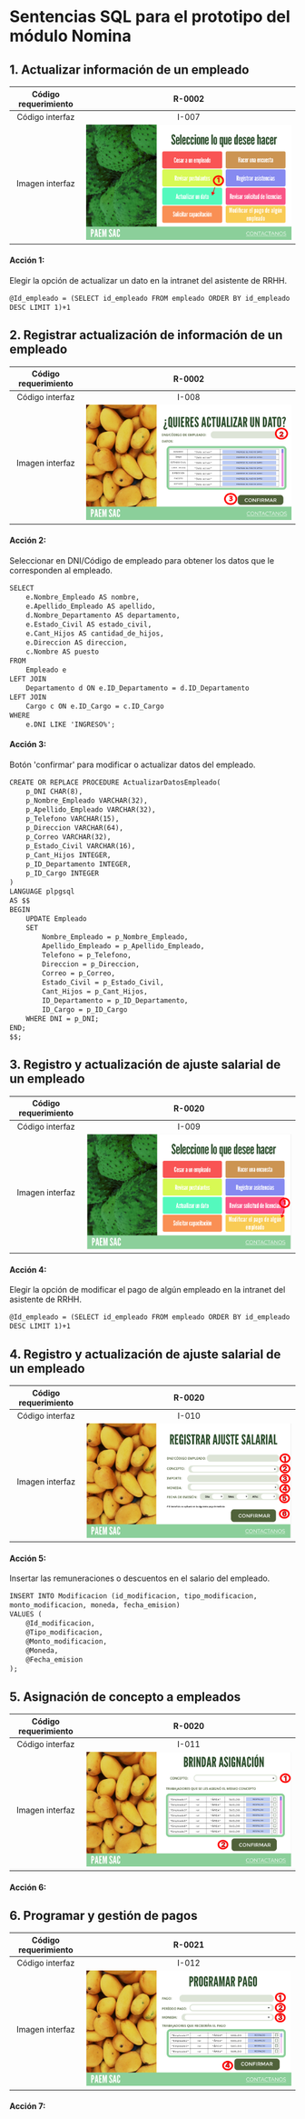 # Sentencias SQL para el prototipo del módulo Nomina

## 1. Actualizar información de un empleado

| Código requerimiento | R-0002 |
|:--------------------:|:-----:|
|    Código interfaz   | I-007 |
|    Imagen interfaz   |    ![N1](../Entregable3/Front/N1.PNG)   |

#### Acción 1:
Elegir la opción de actualizar un dato en la intranet del asistente de RRHH.

    @Id_empleado = (SELECT id_empleado FROM empleado ORDER BY id_empleado DESC LIMIT 1)+1

## 2. Registrar actualización de información de un empleado

| Código requerimiento | R-0002 |
|:--------------------:|:-----:|
|    Código interfaz   | I-008 |
|    Imagen interfaz   |    ![N2](../Entregable3/Front/N2.PNG)   |

#### Acción 2:
Seleccionar en DNI/Código de empleado para obtener los datos que le corresponden al empleado.

    SELECT 
        e.Nombre_Empleado AS nombre,
        e.Apellido_Empleado AS apellido,
        d.Nombre_Departamento AS departamento,
        e.Estado_Civil AS estado_civil,
        e.Cant_Hijos AS cantidad_de_hijos,
        e.Direccion AS direccion,
        c.Nombre AS puesto
    FROM 
        Empleado e
    LEFT JOIN 
        Departamento d ON e.ID_Departamento = d.ID_Departamento
    LEFT JOIN 
        Cargo c ON e.ID_Cargo = c.ID_Cargo
    WHERE 
        e.DNI LIKE 'INGRESO%';

#### Acción 3:
Botón 'confirmar' para modificar o actualizar datos del empleado.

    CREATE OR REPLACE PROCEDURE ActualizarDatosEmpleado(
        p_DNI CHAR(8),
        p_Nombre_Empleado VARCHAR(32),
        p_Apellido_Empleado VARCHAR(32),
        p_Telefono VARCHAR(15),
        p_Direccion VARCHAR(64),
        p_Correo VARCHAR(32),
        p_Estado_Civil VARCHAR(16),
        p_Cant_Hijos INTEGER,
        p_ID_Departamento INTEGER,
        p_ID_Cargo INTEGER
    )
    LANGUAGE plpgsql
    AS $$
    BEGIN
        UPDATE Empleado
        SET 
            Nombre_Empleado = p_Nombre_Empleado,
            Apellido_Empleado = p_Apellido_Empleado,
            Telefono = p_Telefono,
            Direccion = p_Direccion,
            Correo = p_Correo,
            Estado_Civil = p_Estado_Civil,
            Cant_Hijos = p_Cant_Hijos,
            ID_Departamento = p_ID_Departamento,
            ID_Cargo = p_ID_Cargo
        WHERE DNI = p_DNI;
    END;
    $$;

## 3. Registro y actualización de ajuste salarial de un empleado

| Código requerimiento | R-0020 |
|:--------------------:|:-----:|
|    Código interfaz   | I-009 |
|    Imagen interfaz   |    ![N3](../Entregable3/Front/N3.PNG)   |

#### Acción 4:
Elegir la opción de modificar el pago de algún empleado en la intranet del asistente de RRHH.

    @Id_empleado = (SELECT id_empleado FROM empleado ORDER BY id_empleado DESC LIMIT 1)+1

## 4. Registro y actualización de ajuste salarial de un empleado

| Código requerimiento | R-0020 |
|:--------------------:|:-----:|
|    Código interfaz   | I-010 |
|    Imagen interfaz   |    ![N4](../Entregable3/Front/N4.PNG)   |

#### Acción 5:
Insertar las remuneraciones o descuentos en el salario del empleado.

    INSERT INTO Modificacion (id_modificacion, tipo_modificacion, monto_modificacion, moneda, fecha_emision)
    VALUES (
        @Id_modificacion,
        @Tipo_modificacion,
        @Monto_modificacion,
        @Moneda,
        @Fecha_emision
    );


## 5. Asignación de concepto a empleados

| Código requerimiento | R-0020 |
|:--------------------:|:-----:|
|    Código interfaz   | I-011 |
|    Imagen interfaz   |    ![N5](../Entregable3/Front/N5.PNG)   |

#### Acción 6:



## 6. Programar y gestión de pagos

| Código requerimiento | R-0021 |
|:--------------------:|:-----:|
|    Código interfaz   | I-012 |
|    Imagen interfaz   |    ![N6](../Entregable3/Front/N6.PNG)   |

#### Acción 7:
